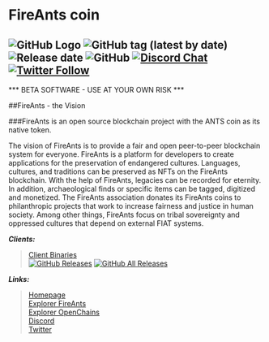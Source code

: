 # FireAnts coin

![GitHub Logo](http://explorer.fireants.online/images/logo.png) 
![GitHub tag (latest by date)](https://img.shields.io/github/v/tag/hgr3dsm/Fireants-Source?label=latest%20version) 
![Release date](https://img.shields.io/github/release-date/hgr3dsm/Fireants-Source) 
![GitHub](https://img.shields.io/github/license/hgr3dsm/Fireants-Source) 
[![Discord Chat](https://img.shields.io/discord/561164955924037637.svg?logo=discord)](https://discord.gg/6Tjbah4Z8t) 
[![Twitter Follow](https://img.shields.io/twitter/follow/bare_crypto?style=flat)](https://twitter.com/FireantsT)
-------------------------------------------------------------------------------------------------------------------------------
*** BETA SOFTWARE - USE AT YOUR OWN RISK ***


##FireAnts - the Vision

###FireAnts is an open source blockchain project with the ANTS coin as its native token.

The vision of FireAnts is to provide a fair and open peer-to-peer blockchain system for everyone. 
FireAnts is a platform for developers to create applications for the preservation of endangered cultures. Languages,
 cultures, and traditions can be preserved as NFTs on the FireAnts blockchain. With the help of FireAnts, legacies can be recorded for eternity.
In addition, archaeological finds or specific items can be tagged, digitized and monetized.
The FireAnts association donates its FireAnts coins to philanthropic projects that work to increase fairness and justice in human society.
Among other things, FireAnts focus on tribal sovereignty and oppressed cultures that depend on external FIAT systems.

***Clients:***
> [Client Binaries](https://github.com/hgr3dsm/Fireants-Source/releases/latest)<br>
> [![GitHub Releases](https://img.shields.io/github/downloads/hgr3dsm/Fireants-Source/latest/total)](https://github.com/hgr3dsm/Fireants-Source/releases/latest) [![GitHub All Releases](https://img.shields.io/github/downloads/hgr3dsm/Fireants-Source/total?label=downloads%40all%20releases)](https://github.com/hgr3dsm/Fireants-Source/releases)<br>

***Links:***
> [Homepage](https://bare.network)<br>
> [Explorer FireAnts](http://explorer.fireants.online/)<br>
> [Explorer OpenChains](https://openchains.info/coin/fireants/blocks)</br>
> [Discord](https://discord.gg/6Tjbah4Z8t)<br>
> [Twitter](https://twitter.com/FireantsT)<br>